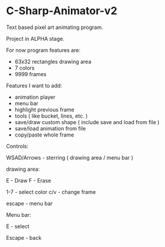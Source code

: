 # C-Sharp-Animator-v2

Text based pixel art animating program.

Project in ALPHA stage.

For now program features are:
- 63x32 rectangles drawing area
- 7 colors
- 9999 frames

Features I want to add:
- animation player
- menu bar
- highlight previous frame
- tools ( like bucket, lines, etc. )
- save/draw custom shape ( include save and load from file )
- save/load animation from file
- copy/paste whole frame

Controls:

WSAD/Arrows - sterring ( drawing area / menu bar )

drawing area:

E - Draw F - Erase

1-7 - select color
c/v - change frame

escape - menu bar

Menu bar:

E - select

Escape - back


